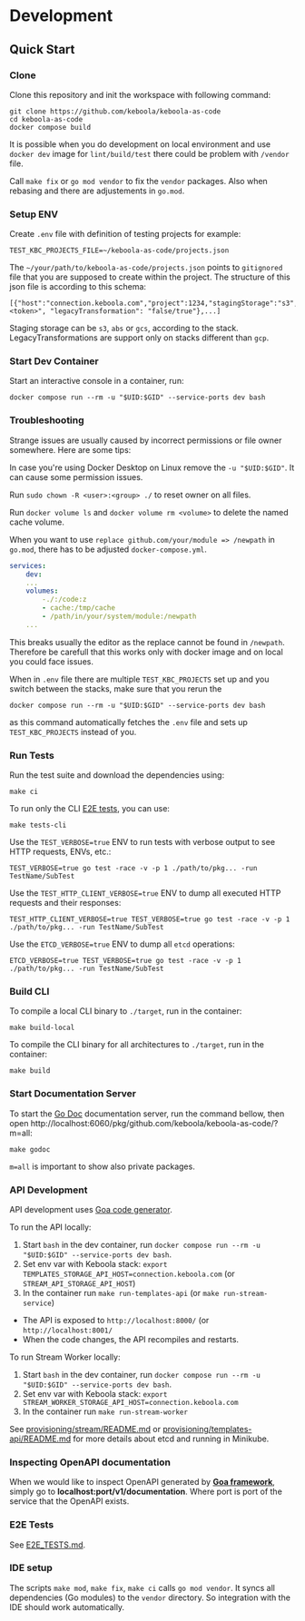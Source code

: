 # Development

## Quick Start

### Clone

Clone this repository and init the workspace with following command:

```
git clone https://github.com/keboola/keboola-as-code
cd keboola-as-code
docker compose build
```

It is possible when you do development on local environment and use `docker dev` image for `lint/build/test` there could be problem with `/vendor` file.

Call `make fix` or `go mod vendor` to fix the `vendor` packages. Also when rebasing and there are adjustements in `go.mod`.

### Setup ENV

Create `.env` file with definition of testing projects for example:
```
TEST_KBC_PROJECTS_FILE=~/keboola-as-code/projects.json
```

The `~/your/path/to/keboola-as-code/projects.json` points to `gitignored` file that you are supposed to create within the project. The structure of this json file is according to this schema:
```
[{"host":"connection.keboola.com","project":1234,"stagingStorage":"s3","backend":"snowflake/bigquery","token":"<token>", "legacyTransformation": "false/true"},...]
```

Staging storage can be `s3`, `abs` or `gcs`, according to the stack. LegacyTransformations are support only on stacks different than `gcp`.

### Start Dev Container

Start an interactive console in a container, run:
```
docker compose run --rm -u "$UID:$GID" --service-ports dev bash
```

### Troubleshooting

Strange issues are usually caused by incorrect permissions or file owner somewhere. Here are some tips:

In case you're using Docker Desktop on Linux remove the `-u "$UID:$GID"`. It can cause some permission issues.

Run `sudo chown -R <user>:<group> ./` to reset owner on all files.

Run `docker volume ls` and `docker volume rm <volume>` to delete the named cache volume.

When you want to use `replace github.com/your/module => /newpath` in `go.mod`, there has to be adjusted `docker-compose.yml`.

```yml
services:
    dev:
    ...
    volumes:
        -./:/code:z
        - cache:/tmp/cache
        - /path/in/your/system/module:/newpath
    ...
```

This breaks usually the editor as the replace cannot be found in `/newpath`. Therefore be carefull that this works only with docker image and on local you could face issues.

When in `.env` file there are multiple `TEST_KBC_PROJECTS` set up and you switch between the stacks, make sure that you rerun the 

```
docker compose run --rm -u "$UID:$GID" --service-ports dev bash
```

as this command automatically fetches the `.env` file and sets up `TEST_KBC_PROJECTS` instead of you.

### Run Tests

Run the test suite and download the dependencies using:
```
make ci
```

To run only the CLI [E2E tests](./e2e_tests.md), you can use:
```
make tests-cli
```

Use the `TEST_VERBOSE=true` ENV to run tests with verbose output to see HTTP requests, ENVs, etc.:
```
TEST_VERBOSE=true go test -race -v -p 1 ./path/to/pkg... -run TestName/SubTest
```

Use the `TEST_HTTP_CLIENT_VERBOSE=true` ENV to dump all executed HTTP requests and their responses:
```
TEST_HTTP_CLIENT_VERBOSE=true TEST_VERBOSE=true go test -race -v -p 1 ./path/to/pkg... -run TestName/SubTest
```

Use the `ETCD_VERBOSE=true` ENV to dump all `etcd` operations:
```
ETCD_VERBOSE=true TEST_VERBOSE=true go test -race -v -p 1 ./path/to/pkg... -run TestName/SubTest
```

### Build CLI

To compile a local CLI binary to `./target`, run in the container:
```
make build-local
```

To compile the CLI binary for all architectures to `./target`, run in the container:
```
make build
```

### Start Documentation Server

To start the [Go Doc](https://go.dev/doc/) documentation server, run the command bellow, then open http://localhost:6060/pkg/github.com/keboola/keboola-as-code/?m=all:
```
make godoc
```

`m=all` is important to show also private packages.

### API Development

API development uses [Goa code generator](https://goa.design/).

To run the API locally:
1. Start `bash` in the dev container, run `docker compose run --rm -u "$UID:$GID" --service-ports dev bash`.
2. Set env var with Keboola stack: `export TEMPLATES_STORAGE_API_HOST=connection.keboola.com` (or `STREAM_API_STORAGE_API_HOST`)
3. In the container run `make run-templates-api` (or `make run-stream-service`)
 - The API is exposed to `http://localhost:8000/` (or `http://localhost:8001/`
 - When the code changes, the API recompiles and restarts.

To run Stream Worker locally:
1. Start `bash` in the dev container, run `docker compose run --rm -u "$UID:$GID" --service-ports dev bash`.
2. Set env var with Keboola stack: `export STREAM_WORKER_STORAGE_API_HOST=connection.keboola.com`
3. In the container run `make run-stream-worker`

See [provisioning/stream/README.md](../provisioning/stream/README.md) or [provisioning/templates-api/README.md](../provisioning/templates-api/README.md) for more details about etcd and running in Minikube.


### Inspecting OpenAPI documentation

When we would like to inspect OpenAPI generated by **[Goa framework](https://goa.design/)**, simply go to **localhost:port/v1/documentation**. Where port is port of the service that the OpenAPI exists.

### E2E Tests

See [E2E_TESTS.md](./e2e_tests.md).

### IDE setup

The scripts `make mod`, `make fix`, `make ci` calls `go mod vendor`.
It syncs all dependencies (Go modules) to the `vendor` directory.
So integration with the IDE should work automatically.
